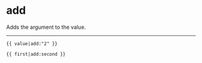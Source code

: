 # add

Adds the argument to the value.

---

```htmldjango
{{ value|add:"2" }}

{{ first|add:second }}
```
